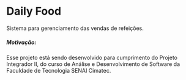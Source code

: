 # Daily Food

Sistema para gerenciamento das vendas de refeições.

##### Motivação: 
Esse projeto está sendo desenvolvido para cumprimento do Projeto Integrador II, do curso de Análise e Desenvolvimento de Software da Faculdade de Tecnologia SENAI Cimatec.
